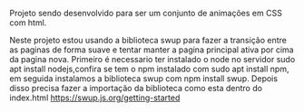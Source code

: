 Projeto sendo desenvolvido para ser um conjunto de animações em CSS com html.

Neste projeto estou usando a biblioteca swup para fazer a transição entre as paginas de forma suave e tentar manter a pagina principal ativa por cima da pagina nova.
Primeiro é necessario ter instalado o node no servidor sudo apt install nodejs,confira se tem o npm instalado com sudo apt install npm, em seguida instalamos a biblioteca swup com npm install swup. Depois disso precisa fazer a importação da biblioteca como esta dentro do index.html
https://swup.js.org/getting-started